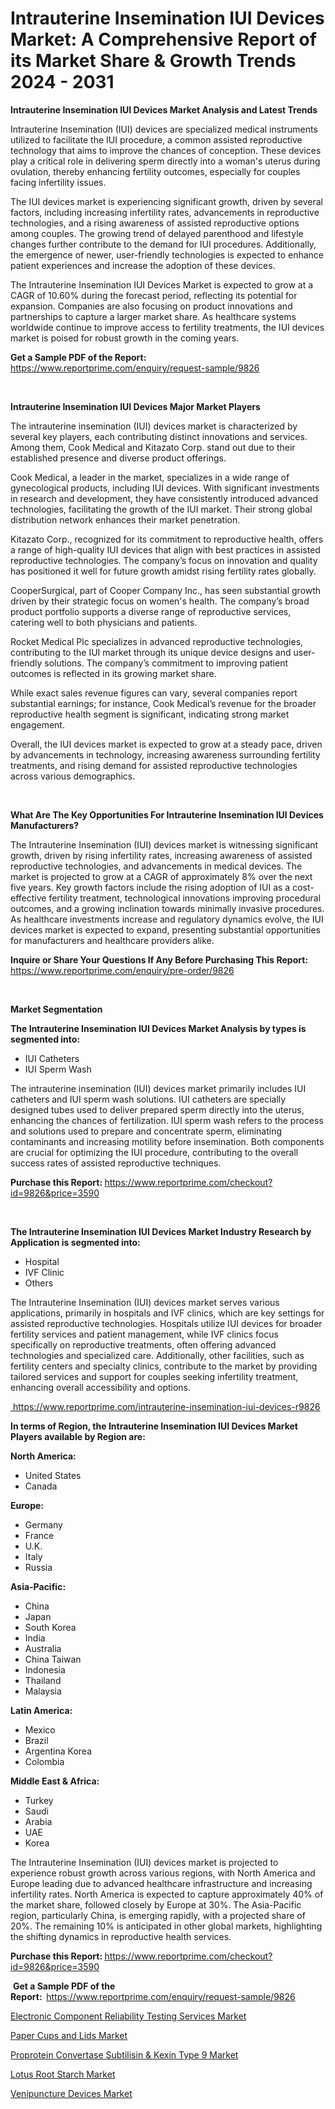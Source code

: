<p><h1>Intrauterine Insemination IUI Devices Market: A Comprehensive Report of its Market Share & Growth Trends 2024 - 2031</h1></p><p><strong>Intrauterine Insemination IUI Devices Market Analysis and Latest Trends</strong></p>
<p><p>Intrauterine Insemination (IUI) devices are specialized medical instruments utilized to facilitate the IUI procedure, a common assisted reproductive technology that aims to improve the chances of conception. These devices play a critical role in delivering sperm directly into a woman's uterus during ovulation, thereby enhancing fertility outcomes, especially for couples facing infertility issues.</p><p>The IUI devices market is experiencing significant growth, driven by several factors, including increasing infertility rates, advancements in reproductive technologies, and a rising awareness of assisted reproductive options among couples. The growing trend of delayed parenthood and lifestyle changes further contribute to the demand for IUI procedures. Additionally, the emergence of newer, user-friendly technologies is expected to enhance patient experiences and increase the adoption of these devices.</p><p>The Intrauterine Insemination IUI Devices Market is expected to grow at a CAGR of 10.60% during the forecast period, reflecting its potential for expansion. Companies are also focusing on product innovations and partnerships to capture a larger market share. As healthcare systems worldwide continue to improve access to fertility treatments, the IUI devices market is poised for robust growth in the coming years.</p></p>
<p><strong>Get a Sample PDF of the Report:&nbsp;</strong> <a href="https://www.reportprime.com/enquiry/request-sample/9826?utm_campaign=1512&utm_medium=2&utm_source=Github&utm_content=ia&utm_term=28112024&utm_id=intrauterine-insemination-iui-devices">https://www.reportprime.com/enquiry/request-sample/9826</a></p>
<p>&nbsp;</p>
<p><strong>Intrauterine Insemination IUI Devices Major Market Players</strong></p>
<p><p>The intrauterine insemination (IUI) devices market is characterized by several key players, each contributing distinct innovations and services. Among them, Cook Medical and Kitazato Corp. stand out due to their established presence and diverse product offerings. </p><p>Cook Medical, a leader in the market, specializes in a wide range of gynecological products, including IUI devices. With significant investments in research and development, they have consistently introduced advanced technologies, facilitating the growth of the IUI market. Their strong global distribution network enhances their market penetration.</p><p>Kitazato Corp., recognized for its commitment to reproductive health, offers a range of high-quality IUI devices that align with best practices in assisted reproductive technologies. The company’s focus on innovation and quality has positioned it well for future growth amidst rising fertility rates globally.</p><p>CooperSurgical, part of Cooper Company Inc., has seen substantial growth driven by their strategic focus on women's health. The company’s broad product portfolio supports a diverse range of reproductive services, catering well to both physicians and patients.</p><p>Rocket Medical Plc specializes in advanced reproductive technologies, contributing to the IUI market through its unique device designs and user-friendly solutions. The company’s commitment to improving patient outcomes is reflected in its growing market share.</p><p>While exact sales revenue figures can vary, several companies report substantial earnings; for instance, Cook Medical’s revenue for the broader reproductive health segment is significant, indicating strong market engagement.</p><p>Overall, the IUI devices market is expected to grow at a steady pace, driven by advancements in technology, increasing awareness surrounding fertility treatments, and rising demand for assisted reproductive technologies across various demographics.</p></p>
<p>&nbsp;</p>
<p><strong>What Are The Key Opportunities For Intrauterine Insemination IUI Devices Manufacturers?</strong></p>
<p><p>The Intrauterine Insemination (IUI) devices market is witnessing significant growth, driven by rising infertility rates, increasing awareness of assisted reproductive technologies, and advancements in medical devices. The market is projected to grow at a CAGR of approximately 8% over the next five years. Key growth factors include the rising adoption of IUI as a cost-effective fertility treatment, technological innovations improving procedural outcomes, and a growing inclination towards minimally invasive procedures. As healthcare investments increase and regulatory dynamics evolve, the IUI devices market is expected to expand, presenting substantial opportunities for manufacturers and healthcare providers alike.</p></p>
<p><strong>Inquire or Share Your Questions If Any Before Purchasing This Report:</strong> <a href="https://www.reportprime.com/enquiry/pre-order/9826?utm_campaign=1512&utm_medium=2&utm_source=Github&utm_content=ia&utm_term=28112024&utm_id=intrauterine-insemination-iui-devices">https://www.reportprime.com/enquiry/pre-order/9826</a></p>
<p>&nbsp;</p>
<p><strong>Market Segmentation</strong></p>
<p><strong>The Intrauterine Insemination IUI Devices Market Analysis by types is segmented into:</strong></p>
<p><ul><li>IUI Catheters</li><li>IUI Sperm Wash</li></ul></p>
<p><p>The intrauterine insemination (IUI) devices market primarily includes IUI catheters and IUI sperm wash solutions. IUI catheters are specially designed tubes used to deliver prepared sperm directly into the uterus, enhancing the chances of fertilization. IUI sperm wash refers to the process and solutions used to prepare and concentrate sperm, eliminating contaminants and increasing motility before insemination. Both components are crucial for optimizing the IUI procedure, contributing to the overall success rates of assisted reproductive techniques.</p></p>
<p><strong>Purchase this Report:&nbsp;</strong><a href="https://www.reportprime.com/checkout?id=9826&price=3590&utm_campaign=1512&utm_medium=2&utm_source=Github&utm_content=ia&utm_term=28112024&utm_id=intrauterine-insemination-iui-devices">https://www.reportprime.com/checkout?id=9826&price=3590</a></p>
<p>&nbsp;</p>
<p><strong>The Intrauterine Insemination IUI Devices Market Industry Research by Application is segmented into:</strong></p>
<p><ul><li>Hospital</li><li>IVF Clinic</li><li>Others</li></ul></p>
<p><p>The Intrauterine Insemination (IUI) devices market serves various applications, primarily in hospitals and IVF clinics, which are key settings for assisted reproductive technologies. Hospitals utilize IUI devices for broader fertility services and patient management, while IVF clinics focus specifically on reproductive treatments, often offering advanced technologies and specialized care. Additionally, other facilities, such as fertility centers and specialty clinics, contribute to the market by providing tailored services and support for couples seeking infertility treatment, enhancing overall accessibility and options.</p></p>
<p><a href="https://www.reportprime.com/intrauterine-insemination-iui-devices-r9826?utm_campaign=1512&utm_medium=2&utm_source=Github&utm_content=ia&utm_term=28112024&utm_id=intrauterine-insemination-iui-devices">&nbsp;https://www.reportprime.com/intrauterine-insemination-iui-devices-r9826</a></p>
<p><strong>In terms of Region, the Intrauterine Insemination IUI Devices Market Players available by Region are:</strong></p>
<p>
    <p> <strong> North America: </strong>
        <ul>
            <li>United States</li>
            <li>Canada</li>
        </ul>
        </p> 
    <p> <strong> Europe: </strong>
        <ul>
            <li>Germany</li>
            <li>France</li>
            <li>U.K.</li>
            <li>Italy</li>
            <li>Russia</li>
        </ul>
        </p> 
    <p> <strong> Asia-Pacific: </strong>
        <ul>
            <li>China</li>
            <li>Japan</li>
            <li>South Korea</li>
            <li>India</li>
            <li>Australia</li>
            <li>China Taiwan</li>
            <li>Indonesia</li>
            <li>Thailand</li>
            <li>Malaysia</li>
        </ul>
        </p> 
    <p> <strong> Latin America: </strong>
        <ul>
            <li>Mexico</li>
            <li>Brazil</li>
            <li>Argentina Korea</li>
            <li>Colombia</li>
        </ul>
        </p> 
    <p> <strong> Middle East & Africa: </strong>
        <ul>
            <li>Turkey</li>
            <li>Saudi</li>
            <li>Arabia</li>
            <li>UAE</li>
            <li>Korea</li>
        </ul>
    </p>
    </p>
<p><p>The Intrauterine Insemination (IUI) devices market is projected to experience robust growth across various regions, with North America and Europe leading due to advanced healthcare infrastructure and increasing infertility rates. North America is expected to capture approximately 40% of the market share, followed closely by Europe at 30%. The Asia-Pacific region, particularly China, is emerging rapidly, with a projected share of 20%. The remaining 10% is anticipated in other global markets, highlighting the shifting dynamics in reproductive health services.</p></p>
<p><strong>Purchase this Report: </strong><a href="https://www.reportprime.com/checkout?id=9826&price=3590&utm_campaign=1512&utm_medium=2&utm_source=Github&utm_content=ia&utm_term=28112024&utm_id=intrauterine-insemination-iui-devices">https://www.reportprime.com/checkout?id=9826&price=3590</a></p>
<p>&nbsp;<strong>Get a Sample PDF of the Report:&nbsp;&nbsp;</strong><a href="https://www.reportprime.com/enquiry/request-sample/9826?utm_campaign=1512&utm_medium=2&utm_source=Github&utm_content=ia&utm_term=28112024&utm_id=intrauterine-insemination-iui-devices">https://www.reportprime.com/enquiry/request-sample/9826</a></p>
<p><strong></strong></p>
<p><p><a href="https://issuu.com/reportprime-2/docs/electronic-component-reliability-te_d83af511c926ce?utm_campaign=1512&utm_medium=2&utm_source=Github&utm_content=ia&utm_term=28112024&utm_id=intrauterine-insemination-iui-devices">Electronic Component Reliability Testing Services Market</a></p><p><a href="https://www.linkedin.com/pulse/paper-cups-lids-market-global-regional-analysis-focus-8y0fc?utm_campaign=1512&utm_medium=2&utm_source=Github&utm_content=ia&utm_term=28112024&utm_id=intrauterine-insemination-iui-devices">Paper Cups and Lids Market</a></p><p><a href="https://issuu.com/reportprime-2/docs/proprotein-convertase-subtilisin-ke_4589cc2a7c82a8?utm_campaign=1512&utm_medium=2&utm_source=Github&utm_content=ia&utm_term=28112024&utm_id=intrauterine-insemination-iui-devices">Proprotein Convertase Subtilisin & Kexin Type 9 Market</a></p><p><a href="https://www.linkedin.com/pulse/lotus-root-starch-market-velocity-45-cagr-trajectory-2024-2031-jsvjf?utm_campaign=1512&utm_medium=2&utm_source=Github&utm_content=ia&utm_term=28112024&utm_id=intrauterine-insemination-iui-devices">Lotus Root Starch Market</a></p><p><a href="https://github.com/ryanbell8967/Market-Research-Report-List-1/blob/main/venipuncture-devices-market.md?utm_campaign=1512&utm_medium=2&utm_source=Github&utm_content=ia&utm_term=28112024&utm_id=intrauterine-insemination-iui-devices">Venipuncture Devices Market</a></p></p>